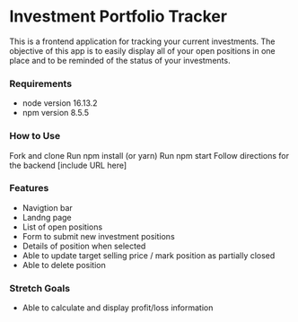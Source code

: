 # Investment Portfolio Tracker
This is a frontend application for tracking your current investments. The objective of this app is to easily display all of your open positions in one place and to be reminded of the status of your investments.

### Requirements
* node version 16.13.2
* npm version 8.5.5

### How to Use
Fork and clone
Run npm install (or yarn)
Run npm start
Follow directions for the backend [include URL here]

### Features
* Navigtion bar
* Landng page 
* List of open positions
* Form to submit new investment positions
* Details of position when selected
* Able to update target selling price / mark position as partially closed
* Able to delete position 

### Stretch Goals
* Able to calculate and display profit/loss information
